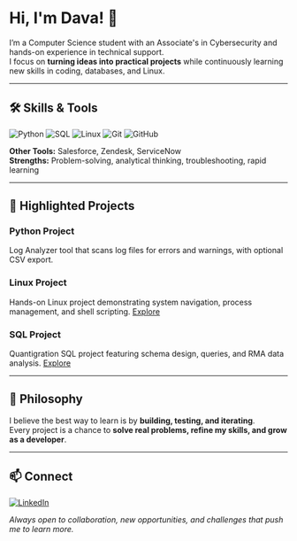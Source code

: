 # Hi, I'm Dava! 👋

I’m a Computer Science student with an Associate's in Cybersecurity and hands-on experience in technical support.  
I focus on **turning ideas into practical projects** while continuously learning new skills in coding, databases, and Linux.

---

## 🛠 Skills & Tools
![Python](https://img.shields.io/badge/Python-3776AB?style=for-the-badge&logo=python&logoColor=white)
![SQL](https://img.shields.io/badge/SQL-003B57?style=for-the-badge&logo=mysql&logoColor=white)
![Linux](https://img.shields.io/badge/Linux-FCC624?style=for-the-badge&logo=linux&logoColor=black)
![Git](https://img.shields.io/badge/Git-F05032?style=for-the-badge&logo=git&logoColor=white)
![GitHub](https://img.shields.io/badge/GitHub-181717?style=for-the-badge&logo=github&logoColor=white)

**Other Tools:** Salesforce, Zendesk, ServiceNow  
**Strengths:** Problem-solving, analytical thinking, troubleshooting, rapid learning  

---

## 📂 Highlighted Projects

### Python Project
Log Analyzer tool that scans log files for errors and warnings, with optional CSV export.


### Linux Project
Hands-on Linux project demonstrating system navigation, process management, and shell scripting.
[Explore](https://github.com/davalott-dev/Linux-Portfolio)

### SQL Project
Quantigration SQL project featuring schema design, queries, and RMA data analysis.
[Explore](https://github.com/davalott-dev/SQL-Portfolio)

---

## 🎯 Philosophy
I believe the best way to learn is by **building, testing, and iterating**.  
Every project is a chance to **solve real problems, refine my skills, and grow as a developer**.

---

## 📫 Connect
[![LinkedIn](https://img.shields.io/badge/LinkedIn-0A66C2?style=for-the-badge&logo=linkedin&logoColor=white)](https://www.linkedin.com/in/dava-lott-0454791a4)

*Always open to collaboration, new opportunities, and challenges that push me to learn more.*

